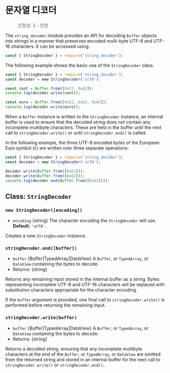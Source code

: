 # 문자열 디코더

<!--introduced_in=v0.10.0-->

> 안정성: 2 - 안정

The `string_decoder` module provides an API for decoding `Buffer` objects into strings in a manner that preserves encoded multi-byte UTF-8 and UTF-16 characters. It can be accessed using:

```js
const { StringDecoder } = require('string_decoder');
```

The following example shows the basic use of the `StringDecoder` class.

```js
const { StringDecoder } = require('string_decoder');
const decoder = new StringDecoder('utf8');

const cent = Buffer.from([0xC2, 0xA2]);
console.log(decoder.write(cent));

const euro = Buffer.from([0xE2, 0x82, 0xAC]);
console.log(decoder.write(euro));
```

When a `Buffer` instance is written to the `StringDecoder` instance, an internal buffer is used to ensure that the decoded string does not contain any incomplete multibyte characters. These are held in the buffer until the next call to `stringDecoder.write()` or until `stringDecoder.end()` is called.

In the following example, the three UTF-8 encoded bytes of the European Euro symbol (`€`) are written over three separate operations:

```js
const { StringDecoder } = require('string_decoder');
const decoder = new StringDecoder('utf8');

decoder.write(Buffer.from([0xE2]));
decoder.write(Buffer.from([0x82]));
console.log(decoder.end(Buffer.from([0xAC])));
```

## Class: `StringDecoder`

### `new StringDecoder([encoding])`
<!-- YAML
added: v0.1.99
-->

* `encoding` {string} The character encoding the `StringDecoder` will use. **Default:** `'utf8'`.

Creates a new `StringDecoder` instance.

### `stringDecoder.end([buffer])`
<!-- YAML
added: v0.9.3
-->

* `buffer` {Buffer|TypedArray|DataView} A `Buffer`, or `TypedArray`, or `DataView` containing the bytes to decode.
* Returns: {string}

Returns any remaining input stored in the internal buffer as a string. Bytes representing incomplete UTF-8 and UTF-16 characters will be replaced with substitution characters appropriate for the character encoding.

If the `buffer` argument is provided, one final call to `stringDecoder.write()` is performed before returning the remaining input.

### `stringDecoder.write(buffer)`
<!-- YAML
added: v0.1.99
changes:
  - version: v8.0.0
    pr-url: https://github.com/nodejs/node/pull/9618
    description: Each invalid character is now replaced by a single replacement
                 character instead of one for each individual byte.
-->

* `buffer` {Buffer|TypedArray|DataView} A `Buffer`, or `TypedArray`, or `DataView` containing the bytes to decode.
* Returns: {string}

Returns a decoded string, ensuring that any incomplete multibyte characters at the end of the `Buffer`, or `TypedArray`, or `DataView` are omitted from the returned string and stored in an internal buffer for the next call to `stringDecoder.write()` or `stringDecoder.end()`.
